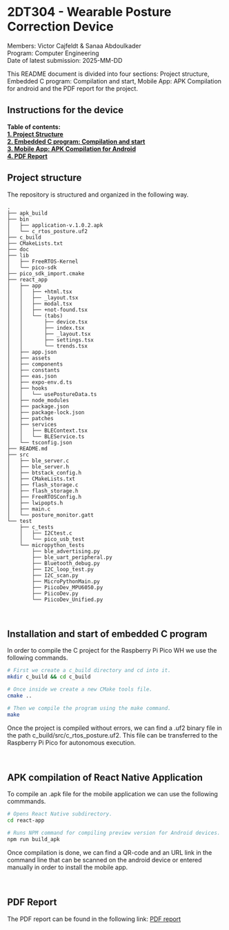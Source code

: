 # 2DT304 - Wearable Posture Correction Device
Members: Victor Cajfeldt & Sanaa Abdoulkader<br>
Program: Computer Engineering<br>
Date of latest submission: 2025-MM-DD<br>

This README document is divided into four sections: Project structure, Embedded C program: Compilation and start, Mobile App: APK Compilation for android and the PDF report for the project.

## Instructions for the device

**Table of contents:**<br>
[**1. Project Structure**](#project-structure) <br> 
[**2. Embedded C program: Compilation and start**](#installation-and-start-of-embedded-c-program)<br> 
[**3. Mobile App: APK Compilation for Android**](#apk-compilation-of-react-native-application)<br> 
[**4. PDF Report**](#pdf-report)<br>


## Project structure
The repository is structured and organized in the following way. 
```ascii
.
├── apk_build
├── bin
│   ├── application-v.1.0.2.apk
│   └── c_rtos_posture.uf2
├── c_build
├── CMakeLists.txt
├── doc
├── lib
│   ├── FreeRTOS-Kernel
│   └── pico-sdk
├── pico_sdk_import.cmake
├── react_app
│   ├── app
│   │   ├── +html.tsx
│   │   ├── _layout.tsx
│   │   ├── modal.tsx
│   │   ├── +not-found.tsx
│   │   └── (tabs)
│   │       ├── device.tsx
│   │       ├── index.tsx
│   │       ├── _layout.tsx
│   │       ├── settings.tsx
│   │       └── trends.tsx
│   ├── app.json
│   ├── assets
│   ├── components
│   ├── constants
│   ├── eas.json
│   ├── expo-env.d.ts
│   ├── hooks
│   │   └── usePostureData.ts
│   ├── node_modules
│   ├── package.json
│   ├── package-lock.json
│   ├── patches
│   ├── services
│   │   ├── BLEContext.tsx
│   │   └── BLEService.ts
│   └── tsconfig.json
├── README.md
├── src
│   ├── ble_server.c
│   ├── ble_server.h
│   ├── btstack_config.h
│   ├── CMakeLists.txt
│   ├── flash_storage.c
│   ├── flash_storage.h
│   ├── FreeRTOSConfig.h
│   ├── lwipopts.h
│   ├── main.c
│   └── posture_monitor.gatt
└── test
    ├── c_tests
    │   ├── I2Ctest.c
    │   └── pico_usb_test
    └── micropython_tests
        ├── ble_advertising.py
        ├── ble_uart_peripheral.py
        ├── Bluetooth_debug.py
        ├── I2C_loop_test.py
        ├── I2C_scan.py
        ├── MicroPythonMain.py
        ├── PiicoDev_MPU6050.py
        ├── PiicoDev.py
        └── PiicoDev_Unified.py
```

<br>

## Installation and start of embedded C program 
In order to compile the C project for the Raspberry Pi Pico WH we use the following commands.

```bash
# First we create a c_build directory and cd into it.
mkdir c_build && cd c_build

# Once inside we create a new CMake tools file.
cmake ..

# Then we compile the program using the make command.
make
```

Once the project is compiled without errors, we can find a .uf2 binary file in the path c_build/src/c_rtos_posture.uf2. This file can be transferred to the Raspberry Pi Pico for autonomous execution. 

<br>

## APK compilation of React Native Application
To compile an .apk file for the mobile application we can use the following commmands.

```bash
# Opens React Native subdirectory.
cd react-app

# Runs NPM command for compiling preview version for Android devices.
npm run build_apk
```

Once compilation is done, we can find a QR-code and an URL link in the command line that can be scanned on the android device or entered manually in order to install the mobile app.

<br>

## PDF Report
The PDF report can be found in the following link: 
[PDF report](vc222ff_2dt304_final_report.pdf)
